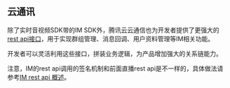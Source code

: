 ﻿## 云通讯

除了实时音视频SDK带的IM SDK外，腾讯云云通信也为开发者提供了更强大的[rest api接口](https://cloud.tencent.com/document/product/269/1519)，用于实现群组管理、消息回调、用户资料管理等IM相关功能。

开发者可以灵活利用这些接口，拼装业务逻辑，为产品增加强大的关系链能力。

注意，IM的rest api调用的签名机制和前面直播rest api是不一样的，具体做法请参考[IM rest api 概述](https://cloud.tencent.com/document/product/269/4029)。